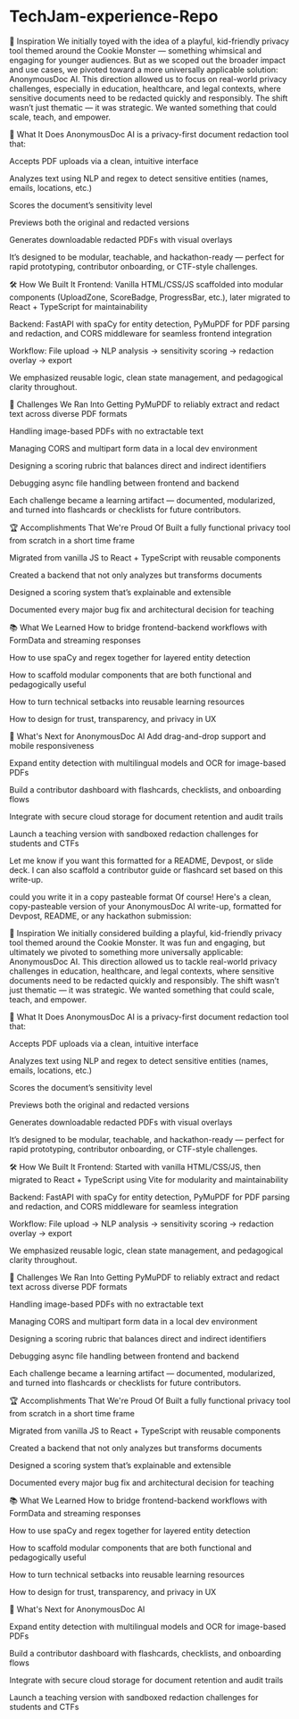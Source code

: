 # TechJam-experience-Repo

🌟 Inspiration
We initially toyed with the idea of a playful, kid-friendly privacy tool themed around the Cookie Monster — something whimsical and engaging for younger audiences. But as we scoped out the broader impact and use cases, we pivoted toward a more universally applicable solution: AnonymousDoc AI. This direction allowed us to focus on real-world privacy challenges, especially in education, healthcare, and legal contexts, where sensitive documents need to be redacted quickly and responsibly. The shift wasn’t just thematic — it was strategic. We wanted something that could scale, teach, and empower.

🧠 What It Does
AnonymousDoc AI is a privacy-first document redaction tool that:

Accepts PDF uploads via a clean, intuitive interface

Analyzes text using NLP and regex to detect sensitive entities (names, emails, locations, etc.)

Scores the document’s sensitivity level

Previews both the original and redacted versions

Generates downloadable redacted PDFs with visual overlays

It’s designed to be modular, teachable, and hackathon-ready — perfect for rapid prototyping, contributor onboarding, or CTF-style challenges.

🛠️ How We Built It
Frontend: Vanilla HTML/CSS/JS scaffolded into modular components (UploadZone, ScoreBadge, ProgressBar, etc.), later migrated to React + TypeScript for maintainability

Backend: FastAPI with spaCy for entity detection, PyMuPDF for PDF parsing and redaction, and CORS middleware for seamless frontend integration

Workflow: File upload → NLP analysis → sensitivity scoring → redaction overlay → export

We emphasized reusable logic, clean state management, and pedagogical clarity throughout.

🧩 Challenges We Ran Into
Getting PyMuPDF to reliably extract and redact text across diverse PDF formats

Handling image-based PDFs with no extractable text

Managing CORS and multipart form data in a local dev environment

Designing a scoring rubric that balances direct and indirect identifiers

Debugging async file handling between frontend and backend

Each challenge became a learning artifact — documented, modularized, and turned into flashcards or checklists for future contributors.

🏆 Accomplishments That We're Proud Of
Built a fully functional privacy tool from scratch in a short time frame

Migrated from vanilla JS to React + TypeScript with reusable components

Created a backend that not only analyzes but transforms documents

Designed a scoring system that’s explainable and extensible

Documented every major bug fix and architectural decision for teaching

📚 What We Learned
How to bridge frontend-backend workflows with FormData and streaming responses

How to use spaCy and regex together for layered entity detection

How to scaffold modular components that are both functional and pedagogically useful

How to turn technical setbacks into reusable learning resources

How to design for trust, transparency, and privacy in UX

🚀 What's Next for AnonymousDoc AI
Add drag-and-drop support and mobile responsiveness

Expand entity detection with multilingual models and OCR for image-based PDFs

Build a contributor dashboard with flashcards, checklists, and onboarding flows

Integrate with secure cloud storage for document retention and audit trails

Launch a teaching version with sandboxed redaction challenges for students and CTFs

Let me know if you want this formatted for a README, Devpost, or slide deck. I can also scaffold a contributor guide or flashcard set based on this write-up.

could you write it in a copy pasteable format
Of course! Here's a clean, copy-pasteable version of your AnonymousDoc AI write-up, formatted for Devpost, README, or any hackathon submission:

🌟 Inspiration
We initially considered building a playful, kid-friendly privacy tool themed around the Cookie Monster. It was fun and engaging, but ultimately we pivoted to something more universally applicable: AnonymousDoc AI. This direction allowed us to tackle real-world privacy challenges in education, healthcare, and legal contexts, where sensitive documents need to be redacted quickly and responsibly. The shift wasn’t just thematic — it was strategic. We wanted something that could scale, teach, and empower.

🧠 What It Does
AnonymousDoc AI is a privacy-first document redaction tool that:

Accepts PDF uploads via a clean, intuitive interface

Analyzes text using NLP and regex to detect sensitive entities (names, emails, locations, etc.)

Scores the document’s sensitivity level

Previews both the original and redacted versions

Generates downloadable redacted PDFs with visual overlays

It’s designed to be modular, teachable, and hackathon-ready — perfect for rapid prototyping, contributor onboarding, or CTF-style challenges.

🛠️ How We Built It
Frontend: Started with vanilla HTML/CSS/JS, then migrated to React + TypeScript using Vite for modularity and maintainability

Backend: FastAPI with spaCy for entity detection, PyMuPDF for PDF parsing and redaction, and CORS middleware for seamless integration

Workflow: File upload → NLP analysis → sensitivity scoring → redaction overlay → export

We emphasized reusable logic, clean state management, and pedagogical clarity throughout.

🧩 Challenges We Ran Into
Getting PyMuPDF to reliably extract and redact text across diverse PDF formats

Handling image-based PDFs with no extractable text

Managing CORS and multipart form data in a local dev environment

Designing a scoring rubric that balances direct and indirect identifiers

Debugging async file handling between frontend and backend

Each challenge became a learning artifact — documented, modularized, and turned into flashcards or checklists for future contributors.

🏆 Accomplishments That We're Proud Of
Built a fully functional privacy tool from scratch in a short time frame

Migrated from vanilla JS to React + TypeScript with reusable components

Created a backend that not only analyzes but transforms documents

Designed a scoring system that’s explainable and extensible

Documented every major bug fix and architectural decision for teaching

📚 What We Learned
How to bridge frontend-backend workflows with FormData and streaming responses

How to use spaCy and regex together for layered entity detection

How to scaffold modular components that are both functional and pedagogically useful

How to turn technical setbacks into reusable learning resources

How to design for trust, transparency, and privacy in UX

🚀 What's Next for AnonymousDoc AI

Expand entity detection with multilingual models and OCR for image-based PDFs

Build a contributor dashboard with flashcards, checklists, and onboarding flows

Integrate with secure cloud storage for document retention and audit trails

Launch a teaching version with sandboxed redaction challenges for students and CTFs
